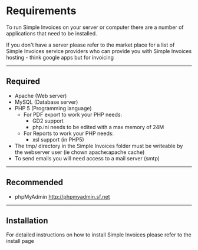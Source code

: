 # Requirements #

To run Simple Invoices on your server or computer there are a number of applications that need to be installed.

If you don't have a server please refer to the market place for a list of Simple Invoices service providers who can provide you with Simple Invoices hosting - think google apps but for invoicing


---


## Required ##

  * Apache (Web server)
  * MySQL (Database server)
  * PHP 5 (Programming language)
    * For PDF export to work your PHP needs:
      * GD2 support
      * php.ini needs to be edited with a max memory of 24M
    * For Reports to work your PHP needs:
      * xsl support (in PHP5)
  * The tmp/ directory in the Simple Invoices folder must be writeable by the webserver user (ie chown apache:apache cache)
  * To send emails you will need access to a mail server (smtp)


---


## Recommended ##

  * phpMyAdmin http://phpmyadmin.sf.net


---


## Installation ##

For detailed instructions on how to install Simple Invoices please refer to the install page